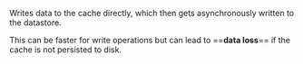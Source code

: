 Writes data to the cache directly, which then gets asynchronously written to the datastore.

This can be faster for write operations but can lead to ==**data loss**== if the cache is not persisted to disk.